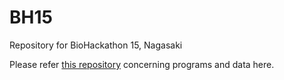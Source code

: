 # BH15
Repository for BioHackathon 15, Nagasaki

Please refer [this repository](https://github.com/dbcls/bh15/wiki/HPO-Japanese-Translation) concerning programs and data here.
